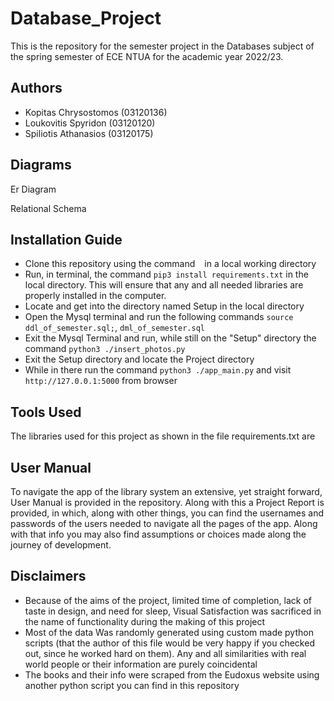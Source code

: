 # Database_Project
This is the repository for the semester project in the Databases subject of the spring semester of ECE NTUA for the academic year 2022/23.

## Authors
- Kopitas Chrysostomos  (03120136)
- Loukovitis Spyridon   (03120120)
- Spiliotis Athanasios  (03120175)

## Diagrams


Er Diagram


Relational Schema

## Installation Guide
- Clone this repository using the command ` ` in a local working directory
- Run, in terminal, the command  `pip3 install requirements.txt` in the local directory. This will ensure that any and all needed libraries are properly installed in the computer.
- Locate and get into the directory named Setup in the local directory
- Open the Mysql terminal and run the following commands `source ddl_of_semester.sql;`,  `dml_of_semester.sql`
- Exit the Mysql Terminal and run, while still on the "Setup" directory the command `python3 ./insert_photos.py`
- Exit the Setup directory and locate the Project directory
- While in there run the command `python3 ./app_main.py` and visit `http://127.0.0.1:5000` from browser

## Tools Used

The libraries used for this project as shown in the file requirements.txt are


## User Manual

To navigate the app of the library system an extensive, yet straight forward, User Manual is provided in the repository. Along with this a Project Report is provided, in which, along with other things, you can find the usernames and passwords of the users needed to navigate all the pages of the app. Along with that info you may also find assumptions or choices made along the journey of development.


## Disclaimers

- Because of the aims of the project, limited time of completion, lack of taste in design, and need for sleep, Visual Satisfaction was sacrificed in the name of functionality during the making of this project
- Most of the data Was randomly generated using custom made python scripts (that the author of this file would be very happy if you checked out, since he worked hard on them). Any and all similarities with real world people or their information are purely coincidental
- The books and their info were scraped from the Eudoxus website using another python script you can find in this repository
